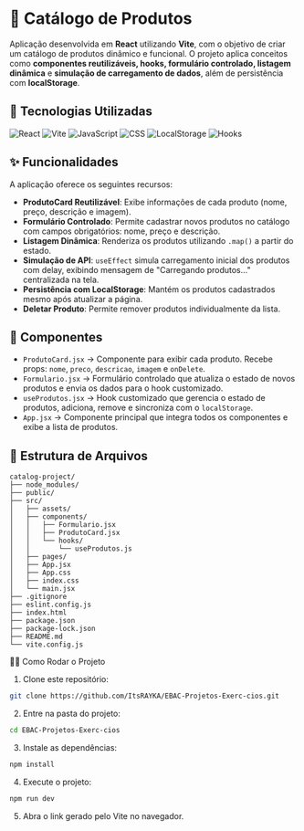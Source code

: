 # 🛒 Catálogo de Produtos

Aplicação desenvolvida em **React** utilizando **Vite**, com o objetivo de criar um catálogo de produtos dinâmico e funcional. O projeto aplica conceitos como **componentes reutilizáveis, hooks, formulário controlado, listagem dinâmica** e **simulação de carregamento de dados**, além de persistência com **localStorage**.

## 🚀 Tecnologias Utilizadas

![React](https://img.shields.io/badge/React-61DAFB?style=for-the-badge&logo=react&logoColor=white)
![Vite](https://img.shields.io/badge/Vite-646CFF?style=for-the-badge&logo=vite&logoColor=white)
![JavaScript](https://img.shields.io/badge/JavaScript-F7DF1E?style=for-the-badge&logo=javascript&logoColor=black)
![CSS](https://img.shields.io/badge/CSS3-1572B6?style=for-the-badge&logo=css3&logoColor=white)
![LocalStorage](https://img.shields.io/badge/LocalStorage-F7DF1E?style=for-the-badge&logo=javascript&logoColor=black)
![Hooks](https://img.shields.io/badge/React_Hooks-61DAFB?style=for-the-badge&logo=react&logoColor=white)

## ✨ Funcionalidades

A aplicação oferece os seguintes recursos:

- **ProdutoCard Reutilizável**: Exibe informações de cada produto (nome, preço, descrição e imagem).  
- **Formulário Controlado**: Permite cadastrar novos produtos no catálogo com campos obrigatórios: nome, preço e descrição.  
- **Listagem Dinâmica**: Renderiza os produtos utilizando `.map()` a partir do estado.  
- **Simulação de API**: `useEffect` simula carregamento inicial dos produtos com delay, exibindo mensagem de "Carregando produtos..." centralizada na tela.  
- **Persistência com LocalStorage**: Mantém os produtos cadastrados mesmo após atualizar a página.  
- **Deletar Produto**: Permite remover produtos individualmente da lista.

## 🧩 Componentes

- `ProdutoCard.jsx` → Componente para exibir cada produto. Recebe props: `nome`, `preco`, `descricao`, `imagem` e `onDelete`.  
- `Formulario.jsx` → Formulário controlado que atualiza o estado de novos produtos e envia os dados para o hook customizado.  
- `useProdutos.jsx` → Hook customizado que gerencia o estado de produtos, adiciona, remove e sincroniza com o `localStorage`.  
- `App.jsx` → Componente principal que integra todos os componentes e exibe a lista de produtos.

## 📁 Estrutura de Arquivos

```text
catalog-project/
├── node_modules/
├── public/
├── src/
│   ├── assets/              
│   ├── components/
│   │   ├── Formulario.jsx
│   │   ├── ProdutoCard.jsx
│   │   └── hooks/
│   │       └── useProdutos.js
│   ├── pages/
│   ├── App.jsx
│   ├── App.css
│   ├── index.css
│   └── main.jsx
├── .gitignore
├── eslint.config.js
├── index.html
├── package.json
├── package-lock.json
├── README.md
└── vite.config.js
```
🧑‍💻 Como Rodar o Projeto

1. Clone este repositório:

```bash
git clone https://github.com/ItsRAYKA/EBAC-Projetos-Exerc-cios.git
```

2. Entre na pasta do projeto:

```bash
cd EBAC-Projetos-Exerc-cios
```
3. Instale as dependências:

```bash
npm install 
```
4. Execute o projeto:

```bash
npm run dev
```
5. Abra o link gerado pelo Vite no navegador. 

